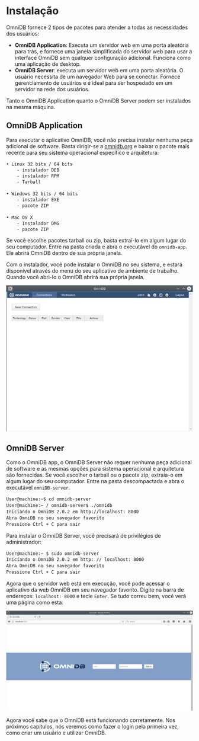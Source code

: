 # Instalação

OmniDB fornece 2 tipos de pacotes para atender a todas as necessidades dos usuários:

- **OmniDB Application**: Executa um servidor web em uma porta aleatória para trás, e fornece uma janela simplificada do servidor web para usar a interface OmniDB sem qualquer configuração adicional. Funciona como uma aplicação de desktop.
- **OmniDB Server**: executa um servidor web em uma porta aleatória. O usuário necessita de um navegador Web para se conectar. Fornece gerenciamento de usuários e é ideal para ser hospedado em um servidor na rede dos usuários.

Tanto o OmniDB Application quanto o OmniDB Server podem ser instalados na mesma máquina.

## OmniDB Application

Para executar o aplicativo OmniDB, você não precisa instalar nenhuma peça adicional de software. Basta dirigir-se a [omnidb.org](omnidb.org) e baixar o pacote mais recente para seu sistema operacional específico e arquitetura:

	• Linux 32 bits / 64 bits
		- instalador DEB
		- instalador RPM
		- Tarball

	• Windows 32 bits / 64 bits
		- instalador EXE
		- pacote ZIP

	• Mac OS X
		- Instalador DMG
		- pacote ZIP

Se você escolhe pacotes tarball ou zip, basta extraí-lo em algum lugar do seu computador. Entre na pasta criada e abra o executável do `omnidb-app`. Ele abrirá OmniDB dentro de sua própria janela.

Com o instalador, você pode instalar o OmniDB no seu sistema, e estará disponível através do menu do seu aplicativo de ambiente de trabalho. Quando você abri-lo o OmniDB abrirá sua própria janela.

![](../img/03_installation_01.png)


## OmniDB Server

Como o OmniDB app, o OmniDB Server não requer nenhuma peça adicional de software e as mesmas opções para sistema operacional e arquitetura são fornecidas.
Se você escolher o tarball ou o pacote zip, extraia-o em algum lugar do seu computador. Entre na pasta descompactada e abra o executável `omniDB-server`.

```bash
User@machine:~$ cd omnidb-server
User@machine:~ / omnidb-server$ ./omnidb
Iniciando o OmniDB 2.0.2 em http://localhost: 8000
Abra OmniDB no seu navegador favorito
Pressione Ctrl + C para sair
```

Para instalar o OmniDB Server, você precisará de privilégios de administrador:

```bash
User@machine:~ $ sudo omnidb-server
Iniciando o OmniDB 2.0.2 em http: // localhost: 8000
Abra OmniDB no seu navegador favorito
Pressione Ctrl + C para sair
```

Agora que o servidor web está em execução, você pode acessar o aplicativo da web OmniDB em seu navegador favorito. Digite na barra de endereços: `localhost: 8000` e tecle `Enter`.
Se tudo correu bem, você verá uma página como esta:

![](../img/03_installation_02.png)


Agora você sabe que o OmniDB está funcionando corretamente. Nos próximos capítulos, nós veremos como fazer o login pela primeira vez, como criar um usuário e utilizar OmniDB.
